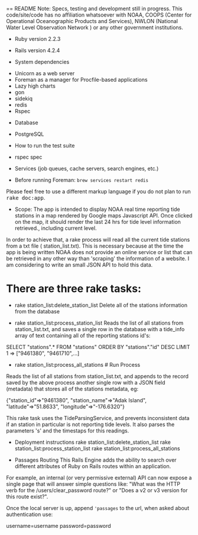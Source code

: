 == README
Note:  Specs, testing and development still in progress.
       This code/site/code has no affiliation whatsoever with NOAA, COOPS (Center for Operational Oceanographic Products and Services), NWLON (National Water Level Observation Network ) or any other government institutions.

* Ruby version 2.2.3
* Rails version 4.2.4

* System dependencies

 - Unicorn as a web server
 - Foreman as a manager for Procfile-based applications
 - Lazy high charts
 - gon
 - sidekiq
 - redis
 - Rspec


* Database
 - PostgreSQL


* How to run the test suite
 - rspec spec

* Services (job queues, cache servers, search engines, etc.)
 - Before running Foreman:
  ```brew services restart redis```

Please feel free to use a different markup language if you do not plan to run
<tt>rake doc:app</tt>.


* Scope:
The app is intended to display NOAA real time reporting tide stations in a map rendered by Google maps Javascript API. Once clicked on the map, it should render the last 24 hrs for tide level information retrieved., including current level.

In order to achieve that, a rake process will read all the current tide stations from a txt file ( station_list.txt). This is necessary because at the time the app is being written NOAA does not provide an online service or list that can be retrieved in any other way than 'scraping' the information of a website. I am considering to write an small JSON API to hold this data.

# There are three rake tasks:

 - rake station_list:delete_station_list
  Delete all of the stations information from the database

 - rake station_list:process_station_list
  Reads the list of all stations from station_list.txt, and saves a single row in the database with a tide_info array of text containing all of the reporting stations id's:

  SELECT  "stations".* FROM "stations"  ORDER BY "stations"."id" DESC LIMIT 1
 => ["9461380", "9461710",...]


- rake station_list:process_all_stations  # Run Process

Reads the list of all stations from station_list.txt, and appends to the record saved by the above process another single row with a JSON field (metadata) that stores all of the stations metadata, eg:

  {"station_id"=>"9461380",
   "station_name"=>"Adak Island",
   "latitude"=>"51.8633",
    "longitude"=>"-176.6320"}

This rake task uses the TideParsingService, and prevents inconsistent data if an station in particular is not reporting tide levels. It also parses the parameters 's' and the timestaps for this readings.



* Deployment instructions
rake station_list:delete_station_list
rake station_list:process_station_list
rake station_list:process_all_stations


* Passages Routing
This Rails Engine adds the ability to search over different attributes of Ruby on Rails routes within an application.

For example, an internal (or very permissive external) API can now expose a single page that will answer simple questions like: "What was the HTTP verb for the /users/clear_password route?" or "Does a v2 or v3 version for this route exist?".

Once the local server is up, append `'passages` to the url, when asked about authentication use:

username=username
password=password


